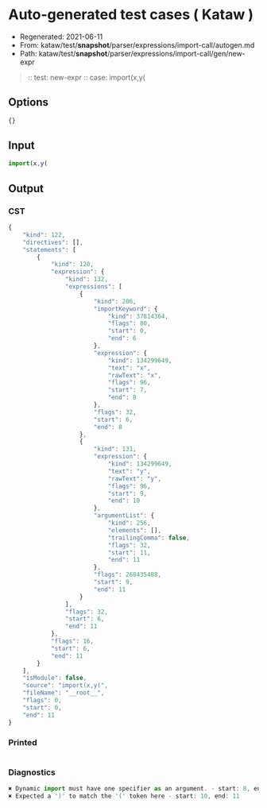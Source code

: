 # Auto-generated test cases ( Kataw )
- Regenerated: 2021-06-11
- From: kataw/test/__snapshot__/parser/expressions/import-call/autogen.md
- Path: kataw/test/__snapshot__/parser/expressions/import-call/gen/new-expr
> :: test: new-expr
> :: case: import(x,y(
## Options

`````js
{}
`````
## Input

`````js
import(x,y(
`````
## Output

### CST

```javascript
{
    "kind": 122,
    "directives": [],
    "statements": [
        {
            "kind": 120,
            "expression": {
                "kind": 132,
                "expressions": [
                    {
                        "kind": 206,
                        "importKeyword": {
                            "kind": 37814364,
                            "flags": 80,
                            "start": 0,
                            "end": 6
                        },
                        "expression": {
                            "kind": 134299649,
                            "text": "x",
                            "rawText": "x",
                            "flags": 96,
                            "start": 7,
                            "end": 8
                        },
                        "flags": 32,
                        "start": 6,
                        "end": 8
                    },
                    {
                        "kind": 131,
                        "expression": {
                            "kind": 134299649,
                            "text": "y",
                            "rawText": "y",
                            "flags": 96,
                            "start": 9,
                            "end": 10
                        },
                        "argumentList": {
                            "kind": 256,
                            "elements": [],
                            "trailingComma": false,
                            "flags": 32,
                            "start": 11,
                            "end": 11
                        },
                        "flags": 268435488,
                        "start": 9,
                        "end": 11
                    }
                ],
                "flags": 32,
                "start": 6,
                "end": 11
            },
            "flags": 16,
            "start": 6,
            "end": 11
        }
    ],
    "isModule": false,
    "source": "import(x,y(",
    "fileName": "__root__",
    "flags": 0,
    "start": 0,
    "end": 11
}
```

### Printed

```javascript

```

### Diagnostics

```javascript
✖ Dynamic import must have one specifier as an argument. - start: 8, end: 9
✖ Expected a ')' to match the '(' token here - start: 10, end: 11

```


